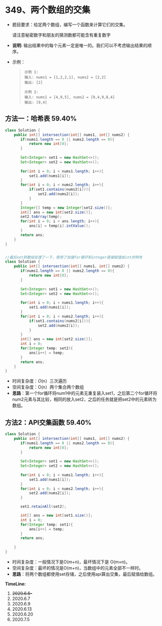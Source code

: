 # 349、两个数组的交集

- 题目要求：给定两个数组，编写一个函数来计算它们的交集。

  请注意秘密数字和朋友的猜测数都可能含有重复数字

- **说明:** 输出结果中的每个元素一定是唯一的。我们可以不考虑输出结果的顺序。

- 示例：

  >```
  >示例 1:
  >输入: nums1 = [1,2,2,1], nums2 = [2,2]
  >输出: [2]
  >
  >示例 2:
  >输入: nums1 = [4,9,5], nums2 = [9,4,9,8,4]
  >输出: [9,4]
  >```

## 方法一：哈希表  59.40%

```java
class Solution {
    public int[] intersection(int[] nums1, int[] nums2) {
       if(nums1.length == 0 || nums2.length == 0){
           return new int[0];
       } 
       
       Set<Integer> set1 = new HashSet<>();
       Set<Integer> set2 = new HashSet<>();
       
       for(int i = 0; i < nums1.length; i++){
           set1.add(nums1[i]);
       }
       for(int i = 0; i < nums2.length; i++){
           if(set1.contains(nums2[i])){
               set2.add(nums2[i]);
           }
       }
       Integer[] temp = new Integer[set2.size()];
       int[] ans = new int[set2.size()];
       set2.toArray(temp);
       for(int i = 0; i < ans.length; i++){
           ans[i] = temp[i].intValue();
       }
       return ans;
    }
}


//最后set转数组处理了一下，使用了加强for循环和integer直接赋值给int的特性
class Solution {
    public int[] intersection(int[] nums1, int[] nums2) {
       if(nums1.length == 0 || nums2.length == 0){
           return new int[0];
       } 
       
       Set<Integer> set1 = new HashSet<>();
       Set<Integer> set2 = new HashSet<>();
       
       for(int i = 0; i < nums1.length; i++){
           set1.add(nums1[i]);
       }
       for(int i = 0; i < nums2.length; i++){
           if(set1.contains(nums2[i])){
               set2.add(nums2[i]);
           }
       }
       int[] ans = new int[set2.size()];
       int i = 0;
       for(Integer temp: set2){
           ans[i++] = temp;
       }
       return ans;
    }
}
```

- 时间复杂度：*O*(n）三次遍历
- 空间复杂度：O(n）两个集合两个数组
- **思路**：第一个for循环将num1中的元素无重复装入set1，之后第二个for循环将num2元素与其比较，相同的放入set2，之后的任务就是把set2中的元素转为数组。



## 方法2：API交集函数 59.40%

```java
class Solution {
    public int[] intersection(int[] nums1, int[] nums2) {
       if(nums1.length == 0 || nums2.length == 0){
           return new int[0];
       } 
       
       Set<Integer> set1 = new HashSet<>();
       Set<Integer> set2 = new HashSet<>();
       
       for(int i = 0; i < nums1.length; i++){
           set1.add(nums1[i]);
       }
       for(int i = 0; i < nums2.length; i++){
           set2.add(nums2[i]);
       }

       set1.retainAll(set2);

       int[] ans = new int[set1.size()];
       int i = 0;
       for(Integer temp: set1){
           ans[i++] = temp;
       }
       return ans;
       
    }
}
```

- 时间复杂度：一般情况下是O(m+n)，最坏情况下是 O(m×n)。
- 空间复杂度：最坏的情况是O(m+n)，当数组中的元素全部不一样时。
- **思路**：将两个数组都使用set存储，之后使用api算出交集，最后赋值给数组。

**TimeLine:**

1. ~~2020.6.6-~~
2. 2020.6.7
3. 2020.6.9
4. 2020.6.13
5. 2020.6.20
6. 2020.7.5